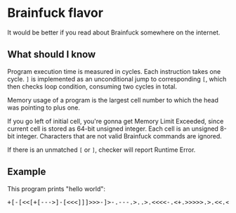 # Brainfuck flavor

It would be better if you read about Brainfuck somewhere on the internet.

## What should I know

Program execution time is measured in cycles. Each instruction takes
one cycle. `]` is implemented as an unconditional jump to corresponding `[`,
which then checks loop condition, consuming two cycles in total.

Memory usage of a program is the largest cell number to which the
head was pointing to plus one.

If you go left of initial cell, you're gonna get Memory Limit Exceeded,
since current cell is stored as 64-bit unsigned integer.
Each cell is an unsigned 8-bit integer.
Characters that are not valid Brainfuck commands are ignored.

If there is an unmatched `[` or `]`, checker will report Runtime Error.

## Example

This program prints "hello world":

<pre>
+[-[<<[+[--->]-[<<<]]]>>>-]>-.---.>..>.<<<<-.<+.>>>>>.>.<<.<-.
</pre>